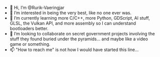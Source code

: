 - 👋 Hi, I’m @Rurik-Vaeringjar
- 👀 I’m interested in being the very best, like no one ever was.
- 🌱 I’m currently learning more C/C++, more Python, GDScript, AI stuff, GLSL, the Vulkan API, and more assembly so I can understand bootloaders better.
- 💞️ I’m looking to collaborate on secret government projects involving the stuff they found buried under the pyramids... and maybe like a video game or something.
- 📫 "How to reach me" is not how I would have started this line...

<!---
Rurik-Vaeringjar/Rurik-Vaeringjar is a ✨ special ✨ repository because its `README.md` (this file) appears on your GitHub profile.
You can click the Preview link to take a look at your changes.
--->
